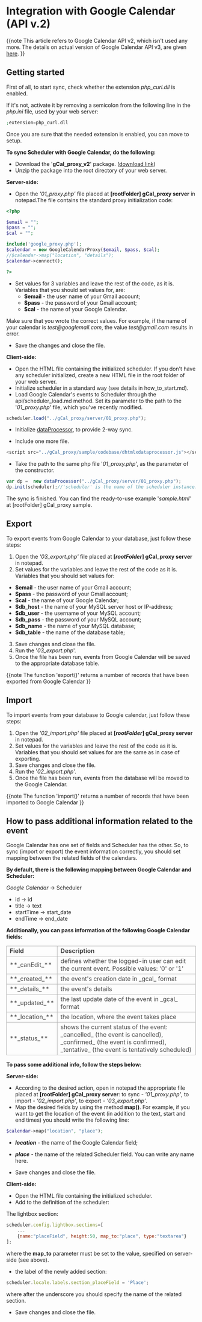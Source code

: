 Integration with Google Calendar <br>(API v.2)
==============


{{note
This article refers to Google Calendar API v2, which isn't used any more. The details on actual version of Google Calendar API v3, are given [here](google_calendar_integration.md).
}}

## Getting started

First of all, to start sync, check whether the extension _php_curl.dll_ is enabled.
  
  
If it's not, activate it by removing a semicolon from the following line in the _php.ini_ file, used by your web server:

~~~php
;extension=php_curl.dll

~~~


Once you are sure that the needed extension is enabled, you can move to setup.

**To sync Scheduler with Google Calendar, do the following:**

- Download the '**gCal_proxy_v2**' package. ([download link](http://dhtmlx.com/x/download/regular/gCal_proxy_v2.zip))
- Unzip the package into the root directory of your web server.

**Server-side:** 

- Open the _'01_proxy.php'_ file placed at **[rootFolder] gCal_proxy server** in notepad.The file contains the standard proxy initialization code:
~~~php
<?php

$email = "";
$pass = "";
$cal = "";

include('google_proxy.php');
$calendar = new GoogleCalendarProxy($email, $pass, $cal);
//$calendar->map("location", "details");
$calendar->connect();

?>

~~~
- Set values for 3 variables and leave the rest of the code, as it is.<br> Variables that you should set values for, are:
  - **$email**  - the user name of your Gmail account;
  - **$pass** - the password of your Gmail account;
  - **$cal** - the name of your Google Calendar.

Make sure that you wrote the correct values. For example, if the name of your calendar is _test@googlemail.com_, the value _test@gmail.com_ results in error.
  
-  Save the changes and close the file.
  
**Client-side:**
  
- Open the HTML file containing the initialized scheduler. If you don't have any scheduler initialized, create a new HTML file in the root folder of your web server.
- Initialize scheduler in a standard way (see details in how_to_start.md).
-  Load Google Calendar's events to Scheduler through the api/scheduler_load.md method. Set its parameter to the path to the '_01_proxy.php_' file, which you've recently modified.
   
~~~js
scheduler.load("../gCal_proxy/server/01_proxy.php");
~~~

- Initialize <a href="http://docs.dhtmlx.com/doku.php?id=dhtmlxdataprocessor:toc">dataProcessor</a>, to provide 2-way sync. 
  
-  Include one more file.
  
~~~js
<script src="../gCal_proxy/sample/codebase/dhtmlxdataprocessor.js"></script>

~~~

-  Take the path to the same php file '_01_proxy.php_', as the parameter of the constructor. 
  
   
~~~js
var dp =  new dataProcessor("../gCal_proxy/server/01_proxy.php");
dp.init(scheduler);//'scheduler' is the name of the scheduler instance.

~~~


The sync is finished. You can find the  ready-to-use example '_sample.html_' at [rootFolder] gCal_proxy sample.



Export
-------------------

To export events from Google Calendar to your database, just follow these steps:


1.  Open the _'03_export.php'_ file placed at **[_rootFolder_] gCal_proxy server** in notepad.
2.  Set values for the variables and leave the rest of the code as it is.<br> Variables that you should set values for:
  - **$email**  - the user name of your Gmail account;
  - **$pass** - the password of your Gmail account;
  - **$cal** - the name of your Google Calendar;
  - **$db_host**  - the name of your MySQL server host or IP-address;
  - **$db_user**  - the username of your MySQL account;
  - **$db_pass** - the password of your MySQL account;
  - **$db_name**  - the name of your MySQL database;
  - **$db_table** - the name of the database table;
3. Save changes and close the file.
4. Run the '_03_export.php_'.
5. Once the file has been run, events from Google Calendar will be saved to the appropriate database table.

{{note
The function 'export()' returns a number of records that have been exported from Google Calendar
}}


Import
------------------------

To import events from your database to Google calendar, just follow these steps:


1.  Open the _'02_import.php'_ file placed at **[_rootFolder_] gCal_proxy server** in notepad.
2.  Set values for the variables and leave the rest of the code as it is. Variables that you should set values for are the same as in case of exporting.
3.  Save changes and close the file.
4.  Run the '_02_import.php_'.
5.  Once the file has been run, events from the database will be moved to the Google Calendar.

{{note
The function 'import()' returns a number of records that have been imported to Google Calendar
}}

 How to pass additional information related to the event
--------------------

Google Calendar has one set of fields and Scheduler has the other. So, to sync (import or export) the event information correctly, you should set mapping between the related fields of the calendars.

**By default, there is the following mapping between Google Calendar and Scheduler:**

_Google Calendar_ ->  Scheduler  
  
  
- id -> id 
- title -> text  
- startTime -> start_date  
- endTime -> end_date  
  
 

**Additionally, you can pass information of the following Google Calendar fields:**

<table style='border-collapse: collapse; color:#444444' >
<tr><td markdown='1' style='font-weight:bold; border:1px solid #AAA;'>
  Field  
</td><td markdown='1' style='font-weight:bold; border:1px solid #AAA;'>
  Description   
</td></tr>
<tr><td markdown='1' style='border:1px solid #AAA;'>
**_canEdit_**  
</td><td markdown='1' style='border:1px solid #AAA;'>
 defines whether the logged-in user can edit the current event. Possible values: '0' or '1' 
</td></tr>
<tr><td markdown='1' style='border:1px solid #AAA;'>
**_created_**  
</td><td markdown='1' style='border:1px solid #AAA;'>
 the event's creation date in _gcal_ format 
</td></tr>
<tr><td markdown='1' style='border:1px solid #AAA;'>
**_details_**  
</td><td markdown='1' style='border:1px solid #AAA;'>
 the event's details
</td></tr>
<tr><td markdown='1' style='border:1px solid #AAA;'>
**_updated_**  
</td><td markdown='1' style='border:1px solid #AAA;'>
 the last update date of the event in _gcal_ format 
</td></tr>
<tr><td markdown='1' style='border:1px solid #AAA;'>
**_location_**  
</td><td markdown='1' style='border:1px solid #AAA;'>
 the location, where the event takes place 
</td></tr>
<tr><td markdown='1' style='border:1px solid #AAA;'>
**_status_**  
</td><td markdown='1' style='border:1px solid #AAA;'>
 shows the current status of the event: _cancelled_ (the event is cancelled), _confirmed_ (the event is confirmed), _tentative_ (the event is tentatively scheduled) 
</td></tr>
</table>

**To pass some additional info, follow the steps below:** 

**Server-side:**

-  According to the desired action, open in notepad the appropriate file placed at **[rootFolder] gCal_proxy server**: to sync - _'01_proxy.php'_, to import - _'02_import.php'_, to export - _'03_export.php'_. 
-  Map the desired fields by using the method **map()**. For example, if you want to get the location of the event (in addition to the text, start and end times) you should write the following line:

~~~php
$calendar->map("location", "place");

~~~
- **_location_** - the name of the Google Calendar field;
- **_place_** - the name of the related Scheduler field. You can write any name here.
  
   
-  Save changes and close the file.

**Client-side:**


- Open the HTML file containing the initialized scheduler.
- Add to the definition of the scheduler:

The lightbox section:

~~~js
scheduler.config.lightbox.sections=[
	...
    {name:"placeField", height:50, map_to:"place", type:"textarea"}
];

~~~
 where the **map_to** parameter must be set to the value, specified on server-side (see above).


- the label of the newly added section:
  
~~~js
scheduler.locale.labels.section_placeField = 'Place';

~~~
 where after the underscore you should specify the name of the related section.


- Save changes and close the file.